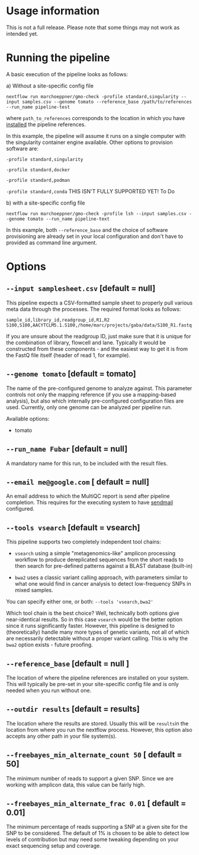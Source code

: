 # Usage information

This is not a full release. Please note that some things may not work as intended yet. 

# Running the pipeline

A basic execution of the pipeline looks as follows:

a) Without a site-specific config file

```
nextflow run marchoeppner/gmo-check -profile standard,singularity --input samples.csv --genome tomato --reference_base /path/to/references --run_name pipeline-test
```
where `path_to_references` corresponds to the location in which you have [installed](installation.md) the pipeline references. 

In this example, the pipeline will assume it runs on a single computer with the singularity container engine available. Other options to provision software are:

`-profile standard,singularity`

`-profile standard,docker` 

`-profile standard,podman` 

`-profile standard,conda` THIS ISN'T FULLY SUPPORTED YET! To Do

b) with a site-specific config file

```
nextflow run marchoeppner/gmo-check -profile lsh --input samples.csv --genome tomato --run_name pipeline-text
```

In this example, both `--reference_base` and the choice of software provisioning are already set in your local configuration and don't have to provided as command line argument. 

# Options

## `--input samplesheet.csv` [default = null]

This pipeline expects a CSV-formatted sample sheet to properly pull various meta data through the processes. The required format looks as follows:

```
sample_id,library_id,readgroup_id,R1,R2
S100,S100,AACYTCLM5.1.S100,/home/marc/projects/gaba/data/S100_R1.fastq.gz,/home/marc/projects/gaba/data/S100_R2.fastq.gz
```

If you are unsure about the readgroup ID, just make sure that it is unique for the combination of library, flowcell and lane. Typically it would be constructed from these components - and the easiest way to get it is from the FastQ file itself (header of read 1, for example).

## `--genome tomato` [default = tomato]

The name of the pre-configured genome to analyze against. This parameter controls not only the mapping reference (if you use a mapping-based analysis), but also which internally pre-configured configuration files are used. Currently, only one genome can be analyzed per pipeline run. 

Available options:

- tomato

## `--run_name Fubar` [default = null]

A mandatory name for this run, to be included with the result files. 

## `--email me@google.com` [ default = null]

An email address to which the MultiQC report is send after pipeline completion. This requires for the executing system to have [sendmail](https://rimuhosting.com/support/settingupemail.jsp?mta=sendmail) configured. 

## `--tools vsearch` [default = vsearch]

This pipeline supports two completely independent tool chains:

- `vsearch` using a simple "metagenomics-like" amplicon processing workflow to produce dereplicated sequences from the short reads to then search for pre-defined patterns against a BLAST database (built-in)

- `bwa2` uses a classic variant calling approach, with parameters similar to what one would find in cancer analysis to detect low-frequency SNPs in mixed samples. 

You can specify either one, or both: `--tools 'vsearch,bwa2'` 

Which tool chain is the best choice? Well, technically both options give near-identical results. So in this case `vsearch` would be the better option since it runs significantly faster. However, this pipeline is designed to (theoretically) handle many more types of genetic variants, not all of which are necessarily detectable without a proper variant calling. This is why the `bwa2` option exists - future proofing. 

## `--reference_base` [default = null ]

The location of where the pipeline references are installed on your system. This will typically be pre-set in your site-specific config file and is only needed when you run without one. 

## `--outdir results` [default = results]

The location where the results are stored. Usually this will be `results`in the location from where you run the nextflow process. However, this option also accepts any other path in your file system(s). 

## `--freebayes_min_alternate_count 50` [ default = 50]
The minimum number of reads to support a given SNP. Since we are working with amplicon data, this value can be fairly high. 

## `--freebayes_min_alternate_frac 0.01` [ default = 0.01]
The minimum percentage of reads supporting a SNP at a given site for the SNP to be considered. The default of 1% is chosen to be able to detect low levels of contribution but may need some tweaking depending on your exact sequencing setup and coverage. 
